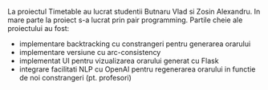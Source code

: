 La proiectul Timetable au lucrat studentii Butnaru Vlad si Zosin Alexandru. 
In mare parte la proiect s-a lucrat prin pair programming.
Partile cheie ale proiectului au fost:
- implementare backtracking cu constrangeri pentru generarea orarului
- implementare versiune cu arc-consistency
- implementat UI pentru vizualizarea orarului generat cu Flask
- integrare facilitati NLP cu OpenAI pentru regenerarea orarului in functie de noi constrangeri (pt. profesori)
